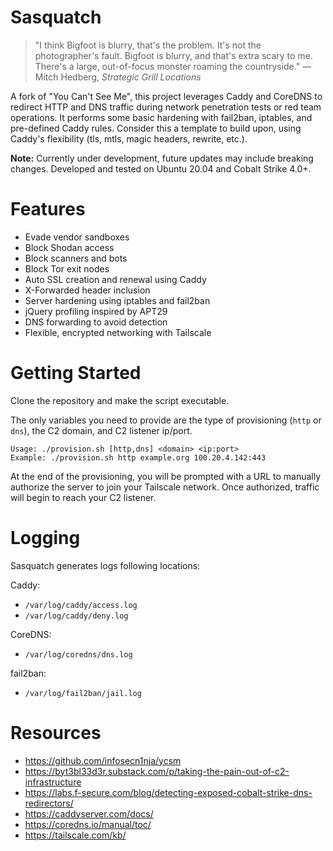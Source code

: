 # Sasquatch

> "I think Bigfoot is blurry, that's the problem. It's not the photographer's fault. Bigfoot is blurry, and that's extra scary to me. There's a large, out-of-focus monster roaming the countryside." — Mitch Hedberg, *Strategic Grill Locations*

A fork of "You Can't See Me", this project leverages Caddy and CoreDNS to redirect HTTP and DNS traffic during network penetration tests or red team operations. It performs some basic hardening with fail2ban, iptables, and pre-defined Caddy rules. Consider this a template to build upon, using Caddy's flexibility (tls, mtls, magic headers, rewrite, etc.).

**Note:** Currently under development, future updates may include breaking changes. Developed and tested on Ubuntu 20.04 and Cobalt Strike 4.0+. 

# Features

* Evade vendor sandboxes
* Block Shodan access
* Block scanners and bots
* Block Tor exit nodes
* Auto SSL creation and renewal using Caddy
* X-Forwarded header inclusion
* Server hardening using iptables and fail2ban
* jQuery profiling inspired by APT29
* DNS forwarding to avoid detection
* Flexible, encrypted networking with Tailscale

# Getting Started

Clone the repository and make the script executable.

The only variables you need to provide are the type of provisioning (`http` or `dns`), the C2 domain, and C2 listener ip/port. 

```
Usage: ./provision.sh [http,dns] <domain> <ip:port>
Example: ./provision.sh http example.org 100.20.4.142:443
```

At the end of the provisioning, you will be prompted with a URL to manually authorize the server to join your Tailscale network. Once authorized, traffic will begin to reach your C2 listener.


# Logging

Sasquatch generates logs following locations:

Caddy:
* `/var/log/caddy/access.log`
* `/var/log/caddy/deny.log`

CoreDNS:
* `/var/log/coredns/dns.log`

fail2ban:
* `/var/log/fail2ban/jail.log`

# Resources

 - https://github.com/infosecn1nja/ycsm
 - https://byt3bl33d3r.substack.com/p/taking-the-pain-out-of-c2-infrastructure
 - https://labs.f-secure.com/blog/detecting-exposed-cobalt-strike-dns-redirectors/
 - https://caddyserver.com/docs/
 - https://coredns.io/manual/toc/
 - https://tailscale.com/kb/
